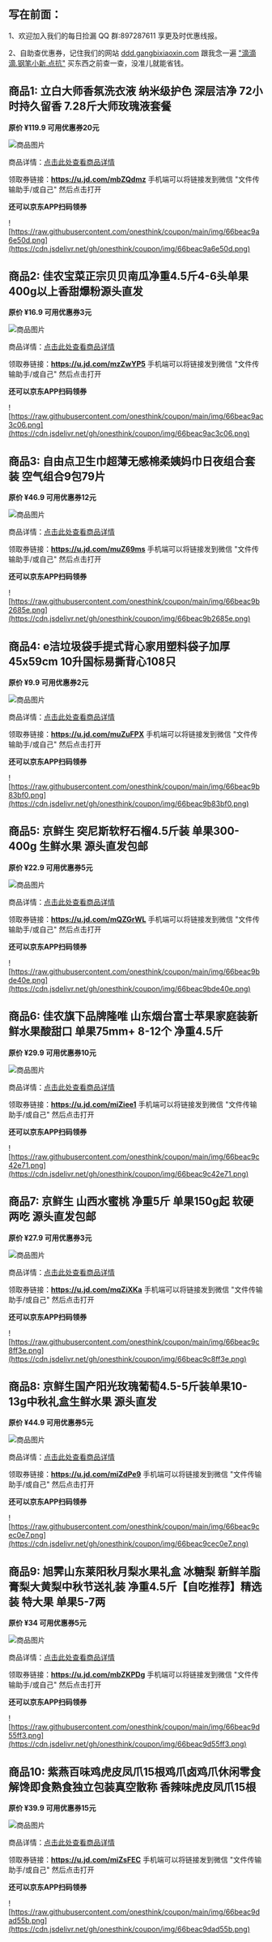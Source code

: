 ## 写在前面：

1、欢迎加入我们的每日捡漏 QQ 群:897287611 享更及时优惠线报。

2、自助查优惠券，记住我们的网站 [ddd.gangbixiaoxin.com](https://ddd.gangbixiaoxin.com) 跟我念一遍 ["滴滴滴.钢笔小新.点抗"](https://ddd.gangbixiaoxin.com) 买东西之前查一查，没准儿就能省钱。

## 商品1: 立白大师香氛洗衣液 纳米级护色 深层洁净 72小时持久留香 7.28斤大师玫瑰液套餐

**原价 ¥119.9 可用优惠券20元**

![商品图片](http://img14.360buyimg.com/n1/jfs/t1/177672/12/44844/258471/66558462F7fd578fd/34b6fbd2762021bf.jpg)

商品详情：[点击此处查看商品详情](https://union-click.jd.com/jdc?e=1003156031&amp;p=JF8BAawJK1olXwICUVdcCE4SC18IGlsUWA4GUVhYDU4RB19MRANLAjZbERscSkAJHTRQRA1CCVkdDwtCWhVLHTdNTwcKBENeCVAfUg8bZRdeRj1PGFJ1L1cofwJufDZ1aQJUO3RxOlwtahNvaxIBTwdNVXgCDCAVUFxXDxtxazliLnFdIyc9bD9kdC9_RD9NOWJ-Ej0vUi51Sh9ObD5lPmFbBhcqektkYSZ4WyxnAHVgVS4bfzJ_ZQ9seAxhJG5gLT06VD8VWQxzfSdrCllXPz4-fE9jWxtQbDhyA3F7PD0pQTxVdG58D1lgbU1iAisJbUlXYwhUHw51AEIBFjoDXDsbD18JK1gUXQELUllbAU4nM28IKxp7XQcGV1pYAUsnAl8IHVgXWwABVVtcC08QM28AHGvC8L7X3u-IgPLDneffovzA1LrWytZtOHsUM28JGlkVWQEDVl5tOEsUM2w4RTUUDgAAVFtaDyVKSCkITlxUWGgHVlhdC0IUM20JGlkXbTYyMiYLVS1NRjt_YFJgKk97KwcgehJWZR17dVllP156PCNUXBdPCxEIQyVdBTYCZA)

领取券链接：**https://u.jd.com/mbZQdmz** 手机端可以将链接发到微信 "文件传输助手/或自己" 然后点击打开

**还可以京东APP扫码领券**

![https://raw.githubusercontent.com/onesthink/coupon/main/img/66beac9a6e50d.png](https://cdn.jsdelivr.net/gh/onesthink/coupon/img/66beac9a6e50d.png)

## 商品2: 佳农宝菜正宗贝贝南瓜净重4.5斤4-6头单果400g以上香甜爆粉源头直发

**原价 ¥16.9 可用优惠券3元**

![商品图片](http://img14.360buyimg.com/n1/jfs/t1/57983/20/26289/112812/66bb0844F25917ede/842314f66d383796.jpg)

商品详情：[点击此处查看商品详情](https://union-click.jd.com/jdc?e=1003156031&amp;p=JF8BAagJK1olXwMKXF5UCEgeC18IGloUXwACXFdVCUknRzBQRQQlBENHFRxWFlVMWzBeTA9KQl1XSwwDVFVPRjtUBAJQAVsMFgQZBDBBUBcIbx9JXll1Jg4HakNQeW92TgtrFmhQLCAKXiB0Bwl9czlTIG52CQBKSEdjeh9tbCh-HHJ7Dg0kayxSexpsfjlMNQR1JlYkahJzRxttYz53FGZJIDxUbi9kAm1-aVJ2P19lCygvcCtsYAxWbzJ1NHFLNxkrbDxKVhZJWj1dJntmID0DcDJjZhtReARhNHprLS0iX3tAfzwOWwFwCGNrVwA0azJFVBZefC91UQoyVW5eCUsQCmkPHVIQbTYCVG4fZp6bgbu_to-_0d-H3W5cOEsRAG0OHVgUWAULUVptCEMQM7ilo46f7NOK7YrDgJyupLqBp4-L1TYyZF1tCEoWAW8MHFoXXTYyVF1tC3tJbW5bElxBWgFROgMWTktCCi4BdV4XXA8DU1dtCkoWAW04K2tuC1V6VCoZVEhIdB1YQTkdGnwCKgsNdgB5URd2TA1-PgJkITY_TjZ_dzJWK1sl)

领取券链接：**https://u.jd.com/mzZwYP5** 手机端可以将链接发到微信 "文件传输助手/或自己" 然后点击打开

**还可以京东APP扫码领券**

![https://raw.githubusercontent.com/onesthink/coupon/main/img/66beac9ac3c06.png](https://cdn.jsdelivr.net/gh/onesthink/coupon/img/66beac9ac3c06.png)

## 商品3: 自由点卫生巾超薄无感棉柔姨妈巾日夜组合套装 空气组合9包79片

**原价 ¥46.9 可用优惠券12元**

![商品图片](http://img14.360buyimg.com/n1/jfs/t1/209474/30/41316/95762/665430d8Fd1fdea9f/8e8f34dc267d9b81.jpg)

商品详情：[点击此处查看商品详情](https://union-click.jd.com/jdc?e=1003156031&amp;p=JF8BAdcJK1olXwQBUFdfCkMeAV8IGloRWAYLUl9fDEgXAF9MRANLAjZbERscSkAJHTRQRA1CCVkdDwtCWhVLHTdNTwcKBENeCVAfUg8beyt1bzJ8IXMHHR1eASkefjhqbR0UImcKOlxYCRRTfzxYZj5xIn5qVD8VD1xXDxtxaz5hPnFFIjcPbTxecC18YiNNOWViEioFUit1AgdObwBmLWFbKBcqakpzYSZOWztnB2RgVS4bfCJBZxh7eAxhJG5hIz0mTz1ufwxzfCcTOE5hIjkCViNFZRB-bDhcHGZ7KygqbDRTdQZ0cjgUPQB0NjUkayheXA9XeCx1Lm4LIjc9YT91YCh8cg13Kk9lEygkXitsY3sKbk8XKDZVFAopTyMJXQpMQwRcJ3ZfAyUlQw53D2M4GmsWXAYFXVhaDkISM18IG2tUMwIHVllaOEonA2kLGV0TXgcHUVlfCHsXC2g4zPatiIyzgdbk3NWf1NavztKpiZiKZG5tC3sXAm4KG18SXAQCZG5dC3sUMzFmGggTXgQFAwozVQBRAzpYGAx7WAADXFpdDnsVAm4KGWslbX5GKSo0YTdiBiZLGFJ3VHtVNigbCTR2CwEKHlpKGXpRBCM4bDRva29pU1wlXTY)

领取券链接：**https://u.jd.com/muZ69ms** 手机端可以将链接发到微信 "文件传输助手/或自己" 然后点击打开

**还可以京东APP扫码领券**

![https://raw.githubusercontent.com/onesthink/coupon/main/img/66beac9b2685e.png](https://cdn.jsdelivr.net/gh/onesthink/coupon/img/66beac9b2685e.png)

## 商品4: e洁垃圾袋手提式背心家用塑料袋子加厚 45x59cm 10升国标易撕背心108只

**原价 ¥9.9 可用优惠券2元**

![商品图片](http://img14.360buyimg.com/n1/jfs/t1/224892/13/5461/75092/656700a3F7bbe1cac/47b101cd7dffc3e4.jpg)

商品详情：[点击此处查看商品详情](https://union-click.jd.com/jdc?e=1003156031&amp;p=JF8BAdoJK1olXwICUVdaC0sWA18IGloXWgMHU1teCUgTB19MRANLAjZbERscSkAJHTRQRA1CCVkdDwtCWhVLHTdNTwcKBENeCVAfUg8bejJffA9oLVVWHxkEWzNVVxpvQzBuVH5COlw0egNKYztSZxwSBnpdNT8aYFxXDxtxaz5iFHlCIzc1YTxOZC1_Yj9NOWUDEikvVTJ1ShNOeC5lDWFYNBc-QEtgYSZaWy1nAHBgVT4ba0lzZRh7YAxhJG5gIxc-VDxIcwxzfCcTOE5hIjkCViNFZRNreAJxW2ZaKA0-QTcSYzBocjtMIQBiHCYNayhCQBlxbCJiOW4WVykpajN1dw1rXC9sNWN2JyUBfxRFZxRoD1lgSQR3ZCYFcyhKQQxIeyFVC0J0Ch4OdTtMZh8EF2sUbQUDVFlUDkwRCmo4K1sVbUdsVF5eCkwSM244G10WXwAEVFZcCEkTC18IE1wliqu6gdTs3cOu1_GAzOKyiI--gMDVOHsnAF8IGloXXQIFVVxdOHsXAF8LKwV7XFUHA1dVDht5XiROGwsTBgVsUVtVCUsSBV8KGloXXzYyZCcAXyxDfh9bTxBSBFV6FgoobxN8eGZwWzUXNHRKCT4JUjdQBDR0RDp0Gm4yVG4)

领取券链接：**https://u.jd.com/muZuFPX** 手机端可以将链接发到微信 "文件传输助手/或自己" 然后点击打开

**还可以京东APP扫码领券**

![https://raw.githubusercontent.com/onesthink/coupon/main/img/66beac9b83bf0.png](https://cdn.jsdelivr.net/gh/onesthink/coupon/img/66beac9b83bf0.png)

## 商品5: 京鲜生 突尼斯软籽石榴4.5斤装 单果300-400g 生鲜水果 源头直发包邮

**原价 ¥22.9 可用优惠券5元**

![商品图片](http://img14.360buyimg.com/n1/jfs/t1/2861/19/24982/112748/66bb18e7Ffa7ddf89/9470f23358145abc.jpg)

商品详情：[点击此处查看商品详情](https://union-click.jd.com/jdc?e=1003156031&amp;p=JF8BAZ0JK1olXDYCVV9cCE4QAmgAElglGVlaCgFtUQ5SQi0DBUVOBVlUAwoCFxBCHD1WR0VNGFJeSwcYVBYZQTVMFyFmCU9BIAg7CQxoAAcJZAFtBlVWDw09ciUVeRJJaDpzJFNcHRUtShl3B20fW1dhJHZnIy0-SDwVcwhxeFtXJXNmPTwHdElhYWd6eQIUGXJ3LDs_CTdcYA0AbD9hNQR1JlYkahJFBg9xfzJuPmVcIFwtbj90Vit8byxICH9DFyo4YyBwZBMLYyJhP3JbPxspCi9wdCZjTGtzGEYKPCMLcylERxRTTRltVU98PVctBEcnAl8LGlsSVAAFUldYOHsXA19edVsUXAcHU1deD04nAl8IHVgXWwABVVtVC0MTM28AHGvC8L7X3u-IgPLDneffovzA1LrWytZtOHsUM28JGlkVWQEDVl5tOEsUM2w4RTUUDg8FAFpdXyVKSCkITg5LVWgHVl9YAU8SM20JGlkXbTYyLi0JQQhjVQkJXCQWNQd9DiYGWx9MUA9ydVlvIEdxNTgkXRVeSB9KSTsRXzYCZA)

领取券链接：**https://u.jd.com/mQZGrWL** 手机端可以将链接发到微信 "文件传输助手/或自己" 然后点击打开

**还可以京东APP扫码领券**

![https://raw.githubusercontent.com/onesthink/coupon/main/img/66beac9bde40e.png](https://cdn.jsdelivr.net/gh/onesthink/coupon/img/66beac9bde40e.png)

## 商品6: 佳农旗下品牌隆唯 山东烟台富士苹果家庭装新鲜水果酸甜口 单果75mm+ 8-12个 净重4.5斤

**原价 ¥29.9 可用优惠券10元**

![商品图片](http://img14.360buyimg.com/n1/jfs/t1/240686/14/11056/125606/6662ccbfF763f4e01/7685a1ab2fbb30c5.jpg)

商品详情：[点击此处查看商品详情](https://union-click.jd.com/jdc?e=1003156031&amp;p=JF8BAdoJK1olXwICUVpdDEgWAl8IGlsUWwUKU1ZbDkgeAl9MRANLAjZbERscSkAJHTRQRA1CCVkdDwtCWhVLHTdNTwcKBENeCVAfUg8bQmdLRAdhNgJxPwA8Ck5DeAhoRRBMXn1LOlwJSz8fZWt2HyZDKHp6AiUVblxXDxtxazliLn1AIic1WD9eeC1-citNOWVEEj4FUit1Ag9Oey5mL2FbLBcqUEtuYW5oWzhnAHRgHRgbfCJnahh8bAxhJG5gLT02SDxuawlzfCcTOE5hIjkCViNFZRNYYjhyAWVrKDspUjRXdRZocjhMLkRiLQQ4ayh0Xxtqewh1LnFHNywhbStPYCh8cjNyKXV9CigkfCJsY3sKbk8XKDZgEzcGASxldA9uZQRUHHEGIz4_VChnD2M4GmsWXAYFXVhaDkISM18IG2tUMwYAUltdCUMVM244G10WXwAEV19ZCUMfCl8IE1wliqu6gdTs3cOu1_GAzOKyiI--gMDVOHsnAF8IGloXXQIFVVxdOHsXAF8LKwV7XFUKVF1cWkx5XiROGw5BFl1sUVlbD08fA18KGloXXzYyZB9VSxRLdwQMaDBLPAQHACU6aBVcWmxzUjUXCUV2XDhZdk9qVRp0Yw1uFWAyVG4)

领取券链接：**https://u.jd.com/miZiee1** 手机端可以将链接发到微信 "文件传输助手/或自己" 然后点击打开

**还可以京东APP扫码领券**

![https://raw.githubusercontent.com/onesthink/coupon/main/img/66beac9c42e71.png](https://cdn.jsdelivr.net/gh/onesthink/coupon/img/66beac9c42e71.png)

## 商品7: 京鲜生 山西水蜜桃 净重5斤 单果150g起 软硬两吃 源头直发包邮

**原价 ¥27.9 可用优惠券3元**

![商品图片](http://img14.360buyimg.com/n1/jfs/t1/236788/23/16380/78841/664ee8e8F734a737c/633c07a896c7cdd7.jpg)

商品详情：[点击此处查看商品详情](https://union-click.jd.com/jdc?e=1003156031&amp;p=JF8BAZ0JK1olXDYCVV9dCEweCmoBGVglGVlaCgFtUQ5SQi0DBUVOBVlUAwoCFxBCHD1WR0VNGFJeSwcYVBYZQTVMFyBcBUZ1M10_aQ0QVm9rbBJQJGZ1KR0heyUVeBVqUjtsVV9wBhsofjFxCjgfW1dhJHZnIz0-Vj1-VQZxaDBXJXNmMTwEYElgcWdxeQJxGXJnLDs_QStcdw0BfT9mXAR0Jlc-ahJwXBl6YztuPmVcIDc9YTxeYCh-fyxICH9DFTgVczZzdwxWYyJhOHJbNwEpYTd-ehx3TGtwCw9BCVoiXilHU2hsZy58OH5FFyQ9BEcnAl8LGlsSVAAFUldYOHsXA19edVsUXAcHU1deD04nAl8IHVgXWwABVVpeCkgQM28AHGvC8L7X3u-IgPLDneffovzA1LrWytZtOHsUM28JGlkVWQEDVl5tOEsUM2w4RTUUDg8EAwxZASVKSCkITg0UDmgHU1dcAE8eM20JGlkXbTYyLxcFSDxwAA1pXVxAXWV1HRskaDxqQBN7dVluJ2RLNCdVUTlFRhp-YT0cCjYCZA)

领取券链接：**https://u.jd.com/mqZiXKa** 手机端可以将链接发到微信 "文件传输助手/或自己" 然后点击打开

**还可以京东APP扫码领券**

![https://raw.githubusercontent.com/onesthink/coupon/main/img/66beac9c8ff3e.png](https://cdn.jsdelivr.net/gh/onesthink/coupon/img/66beac9c8ff3e.png)

## 商品8: 京鲜生国产阳光玫瑰葡萄4.5-5斤装单果10-13g中秋礼盒生鲜水果 源头直发

**原价 ¥44.9 可用优惠券5元**

![商品图片](http://img14.360buyimg.com/n1/jfs/t1/109754/11/47819/99812/66baf064F2f9b4988/be9306731ae71847.jpg)

商品详情：[点击此处查看商品详情](https://union-click.jd.com/jdc?e=1003156031&amp;p=JF8BAZ0JK1olXDYCVV9dCUgXCmcPH18lGVlaCgFtUQ5SQi0DBUVOBVlUAwoCFxBCHD1WR0VNGFJeSwcYVBYZQTVMFyt-OG1jKwMvWjZHXjJQawFFKXUGPwkVQSUVZRtOcCJ3VA5yETcGfktQSjIfW1dhJHZnIz06Sj9uVT98QihWJXNmBzwHaEl0YWd-eQFHGXBnLA0_QRlcYycBSD9mOQRiJlc0ahJkRhtAfCluPmVcICcHYTx0Ayx8byxICH9cDikkeCh0SgtMYyJhP3JbARwqYS9yehxBTGtsVEF0VjoBAChNYTNqRBBWXHFdKyk9BEcnAl8LGlsSVAAFUldYOHsXA19edVsUXAcHU1deD04nAl8IHVgXWwABVVpfDEwQM28AHGvC8L7X3u-IgPLDneffovzA1LrWytZtOHsUM28JGlkVWQEDVl5tOEsUM2w4RTUUDg8EAw4NXyVKSCkITg1dBmgHU1hVCkwSM20JGlkXbTYyJDU4YypoXh1aZgtIAF5yDg4pe098VCdBdVlzKUBpLTxUADtSajR-GxxcADYCZA)

领取券链接：**https://u.jd.com/miZdPe9** 手机端可以将链接发到微信 "文件传输助手/或自己" 然后点击打开

**还可以京东APP扫码领券**

![https://raw.githubusercontent.com/onesthink/coupon/main/img/66beac9cec0e7.png](https://cdn.jsdelivr.net/gh/onesthink/coupon/img/66beac9cec0e7.png)

## 商品9: 旭霁山东莱阳秋月梨水果礼盒 冰糖梨 新鲜羊脂膏梨大黄梨中秋节送礼装 净重4.5斤【自吃推荐】精选装 特大果  单果5-7两

**原价 ¥34 可用优惠券5元**

![商品图片](http://img14.360buyimg.com/n1/jfs/t1/107468/12/50385/148083/66b460afFf4b1337c/7c65f66d3696a2a4.jpg)

商品详情：[点击此处查看商品详情](https://union-click.jd.com/jdc?e=1003156031&amp;p=JF8BAdoJK1olXwICUVxfCkoRBl8IGlsUVAIEU15bAE8fB19MRANLAjZbERscSkAJHTRQRA1CCVkdDwtCWhVLHTdNTwcKBENeCVAfUg8bdgtWYh1WBFMKUCAHTUpjXzJIch5iAHZ4Olwud0pzdwoOEl1RK01QLzsAQVxXDxtxazliLgZBIwE1aj9eSix-Yj9NOWJQEj0VUiJ1SilObxBmL2FbKBcrekpHYSZwWztnB2ZgVQwbazJFUAxBGwxhJG5hIy0-Sj9IYwpzfCcTOE5hIjkCViNFZRNrbAJmGWVrPy4keyxLdR1gcjtPNkJiVi0kaDgXRg9Qczl1B3ldIzcIezxfYCh8cg1wJGVlFCgkYC9sY3sKbk8XKDZRVwdHdz5TRgxoYTxGP15LF0AECBVnD2M4GmsWXAYFXVhaDkISM18IG2tUMwYEUFleC0gVM244G10WXwAEV19ZD0sRA18IE1wliqu6gdTs3cOu1_GAzOKyiI--gMDVOHsnAF8IGloXXQIFVVxdOHsXAF8LKwV7XFULUwpZCBx5XiROGw5NFgNsUVxcDEkRB18KGloXXzYyZCs5VjJRQDZdE19rB0MDIAIASCJSdDJ4YTUXLnkDMCo4DkIRRxlDSSBwAE8yVG4)

领取券链接：**https://u.jd.com/mbZKPDg** 手机端可以将链接发到微信 "文件传输助手/或自己" 然后点击打开

**还可以京东APP扫码领券**

![https://raw.githubusercontent.com/onesthink/coupon/main/img/66beac9d55ff3.png](https://cdn.jsdelivr.net/gh/onesthink/coupon/img/66beac9d55ff3.png)

## 商品10: 紫燕百味鸡虎皮凤爪15根鸡爪卤鸡爪休闲零食解馋即食熟食独立包装真空散称 香辣味虎皮凤爪15根

**原价 ¥39.9 可用优惠券15元**

![商品图片](http://img14.360buyimg.com/n1/jfs/t1/239933/35/14616/171444/66b4575fFe11882fb/0868fd81697052c9.jpg)

商品详情：[点击此处查看商品详情](https://union-click.jd.com/jdc?e=1003156031&amp;p=JF8BAdwJK1olXwICUV5fC0sSB18IGlsVXgIEV1xaDEwUBl9MRANLAjZbERscSkAJHTRQRA1CCVkdDwtCWhVLHTdNTwcKBENeCVAfUg8bfm5eYi58FH16Fjk-Sgp1RmpPYyFQAEZ9OlwhSB8WZSR4e1lCD2UHIQYtcFxXDxtxazliPlNBIwElaD9OcDF8GTtNOWViEj4vVTx1ShtOeC5mL2FbIBcqQEpxYW58WztnB2RgVSIbaBRBUxhreAxhJG5gLT1dVzx-VT9zfCcTOE5hIjkCViNFZRNtewJuGWZKMykpew0edxZ4ci92GwF0LSY6fCh_F2x_eFlhOmVLVBspQChuYCdrXC9sNWV7JzUCfCJFYxRoD1lgSQR3ZEAbeANxBgZ4fg5RJwdHCR5dYVV-ag8EF2sUbQUDVFlUDkwRCmo4K1sVbUdsVF9fCEoQCm04GmsVWwUAUlheCU8RC2sAK1sdWjbV-eaIgvrCi9bchdPC5KHX3eKJlsMnM18LK1sUXAQCUFlcCksnM28LK1glA2gDB1sKARgSAgFVUB0VCFxQHTBYDEoQBGYNK1kUXAQAZG5tdUpBehphUiBtH2FhFh8_TU5QexVNRhtqMwR-FApcbgBnY21fSTgQKF5yLG5dOA)

领取券链接：**https://u.jd.com/miZsFEC** 手机端可以将链接发到微信 "文件传输助手/或自己" 然后点击打开

**还可以京东APP扫码领券**

![https://raw.githubusercontent.com/onesthink/coupon/main/img/66beac9dad55b.png](https://cdn.jsdelivr.net/gh/onesthink/coupon/img/66beac9dad55b.png)

